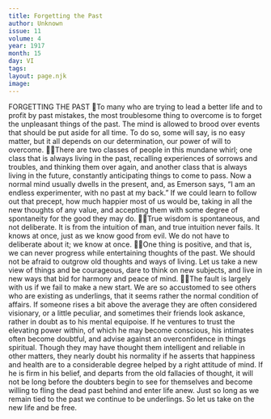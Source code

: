 ```yaml
---
title: Forgetting the Past
author: Unknown
issue: 11
volume: 4
year: 1917
month: 15
day: VI
tags:
layout: page.njk
image:
---
```

FORGETTING THE PAST To many who are trying to lead a better life and to profit by past mistakes, the most troublesome thing to overcome is to forget the unpleasant things of the past. The mind is allowed to brood over events that should be put aside for all time. To do so, some will say, is no easy matter, but it all depends on our determination, our power of will to overcome. There are two classes of people in this mundane whirl; one class that is always living in the past, recalling experiences of sorrows and troubles, and thinking them over again, and another class that is always living in the future, constantly anticipating things to come to pass. Now a normal mind usually dwells in the present, and, as Emerson says, “I am an endless experimenter, with no past at my back.” If we could learn to follow out that precept, how much happier most of us would be, taking in all the new thoughts of any value, and accepting them with some degree of spontaneity for the good they may do. True wisdom is spontaneous, and not deliberate. It is from the intuition of man, and true intuition never fails. It knows at once, just as we know good from evil. We do not have to deliberate about it; we know at once. One thing is positive, and that is, we can never progress while entertaining thoughts of the past. We should not be afraid to outgrow old thoughts and ways of living. Let us take a new view of things and be courageous, dare to think on new subjects, and live in new ways that bid for harmony and peace of mind. The fault is largely with us if we fail to make a new start. We are so accustomed to see others who are existing as underlings, that it seems rather the normal condition of affairs. If someone rises a bit above the average they are often considered visionary, or a little peculiar, and sometimes their friends look askance, rather in doubt as to his mental equipoise. If he ventures to trust the elevating power within, of which he may become conscious, his intimates often become doubtful, and advise against an overconfidence in things spiritual. Though they may have thought them intelligent and reliable in other matters, they nearly doubt his normality if he asserts that happiness and health are to a considerable degree helped by a right attitude of mind. If he is firm in his belief, and departs from the old fallacies of thought, it will not be long before the doubters begin to see for themselves and become willing to fling the dead past behind and enter life anew. Just so long as we remain tied to the past we continue to be underlings. So let us take on the new life and be free. 
